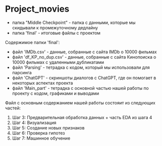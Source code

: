 # Project_movies


- папка "Middle Checkpoint" - папка с данными, которые мы скидывали к промежуточному дедлайну
- папка 'final' - итоговые файлы с проектом 

Содержимое папки 'final':
- файл 'IMDb.csv' - данные, собранные с сайта IMDb о 10000 фильмах
- файл 'df_KP_no_dup.csv' - данные, собранные с сайта Кинопоиска о 10000 фильмах с удаленными дубликатами
- файл 'Parsing' - тетрадка с кодом, который мы использовали для парсинга
- файл 'ChatGPT' - скриншоты диалогов с ChatGPT, где он помогает в некоторых аспектах проекта
- файл 'Main_part' - тетрадка с основной частью нашей работы по проекту с кодом, графиками и выводами

Файл с основным содержанием нашей работы состояит из следующих частей:
1. Шаг 3: Предварительная обработка данных + часть EDA из шага 4
2. Шаг 4: Визуализация
3. Шаг 5: Создание новых признаков
4. Шаг 6: Проверка гипотез
5. Шаг 7: Машинное обучение
